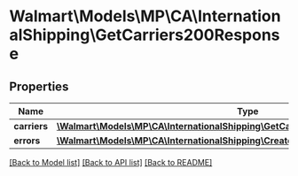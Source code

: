 # Walmart\Models\MP\CA\InternationalShipping\GetCarriers200Response

## Properties

Name | Type | Description | Notes
------------ | ------------- | ------------- | -------------
**carriers** | [**\Walmart\Models\MP\CA\InternationalShipping\GetCarriers200ResponseCarriersInner[]**](GetCarriers200ResponseCarriersInner.md) | carriers | [optional]
**errors** | [**\Walmart\Models\MP\CA\InternationalShipping\CreateLabel200ResponseErrorsInner[]**](CreateLabel200ResponseErrorsInner.md) | errors | [optional]


[[Back to Model list]](./) [[Back to API list]](../../../../../README.md#supported-apis) [[Back to README]](../../../../../README.md)
